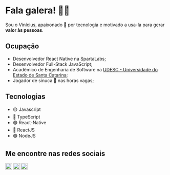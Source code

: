 # Fala galera! 👋🏼

Sou o Vinícius, apaixonado 💚 por tecnologia e 
motivado a usa-la para gerar **valor às pessoas**.

## Ocupação
- Desenvolvedor React Native na SpartaLabs;
- Desenvolvedor Full-Stack JavaScript;
- Acadêmico de Engenharia de Software na [UDESC - Universidade do Estado de Santa Catarina](https://www.udesc.br/);
- Jogador de sinuca 🎱 nas horas vagas;


## Tecnologias

- 🟡  Javascript
- 🔵  TypeScript
- 🟣  React-Native
- 🔵  ReactJS
- 🟢  NodeJS


## Me encontre nas redes sociais
<a href="https://www.linkedin.com/in/vinicfrancisco/" target="_blank">
    <img src="https://raw.githubusercontent.com/vinicfrancisco/vinicfrancisco/master/assets/linkedin.svg" width="21px"  alt="LinkedIn" align="left" />
</a>

<a href="https://www.instagram.com/vinicfrancisco/" target="_blank">
  <img src="https://raw.githubusercontent.com/vinicfrancisco/vinicfrancisco/master/assets/instagram.svg" width="21px"  alt="Instagram" align="left" />
</a>

<a href="https://telegram.me/vinicfrancisco" target="_blank">
  <img src="https://raw.githubusercontent.com/vinicfrancisco/vinicfrancisco/master/assets/telegram.svg" width="21px"  alt="Telegram" align="left" />
</a>
